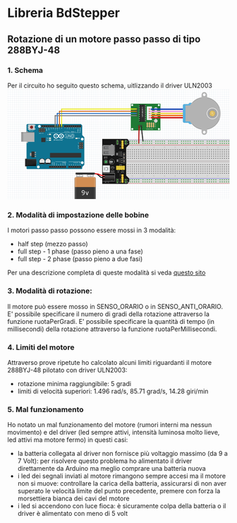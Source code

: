 # Libreria BdStepper
## Rotazione di un motore passo passo di tipo 288BYJ-48

### 1. Schema
Per il circuito ho seguito questo schema, uitlizzando il driver ULN2003
![Schema del circuito](./SchemaCircuito.png)

### 2. Modalità di impostazione delle bobine
I motori passo passo possono essere mossi in 3 modalità:
- half step (mezzo passo)
- full step - 1 phase (passo pieno a una fase)
- full step - 2 phase (passo pieno a due fasi)

Per una descrizione completa di queste modalità si veda [questo sito](https://www.rs-online.com/designspark/stepper-motors-and-drives-what-is-full-step-half-step-and-microstepping)

### 3. Modalità di rotazione:
Il motore può essere mosso in SENSO_ORARIO o in SENSO_ANTI_ORARIO.
E' possibile specificare il numero di gradi della rotazione attraverso la funzione ruotaPerGradi.
E' possibile specificare la quantità di tempo (in millisecondi) della rotazione attraverso la funzione ruotaPerMillisecondi.

### 4. Limiti del motore
Attraverso prove ripetute ho calcolato alcuni limiti riguardanti il motore 288BYJ-48 pilotato con driver ULN2003:
- rotazione minima raggiungibile: 5 gradi
- limiti di velocità superiori: 1.496 rad/s, 85.71 grad/s, 14.28 giri/min

### 5. Mal funzionamento
Ho notato un mal funzionamento del motore (rumori interni ma nessun movimento) e del driver (led sempre attivi, intensità luminosa molto lieve, led attivi ma motore fermo) in questi casi:
- la batteria collegata al driver non fornisce più voltaggio massimo (da 9 a 7 Volt): per risolvere questo problema ho alimentato il driver direttamente da Arduino ma meglio comprare una batteria nuova
- i led dei segnali inviati al motore rimangono sempre accesi ma il motore non si muove: controllare la carica della batteria, assicurarsi di non aver superato le velocità limite del punto precedente, premere con forza la morsettiera bianca dei cavi del motore
- i led si accendono con luce fioca: è sicuramente colpa della batteria o il driver è alimentato con meno di 5 volt
